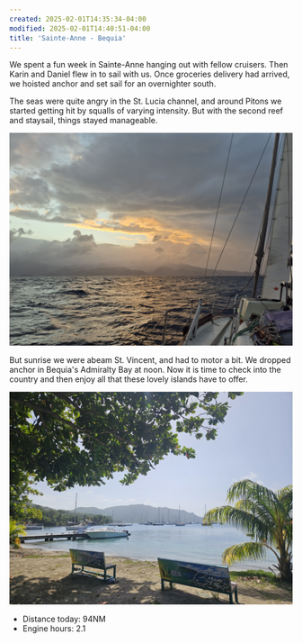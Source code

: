 ```yaml
---
created: 2025-02-01T14:35:34-04:00
modified: 2025-02-01T14:40:51-04:00
title: 'Sainte-Anne - Bequia'
---
```


We spent a fun week in Sainte-Anne hanging out with fellow cruisers. Then Karin and Daniel flew in to sail with us. Once groceries delivery had arrived, we hoisted anchor and set sail for an overnighter south.

The seas were quite angry in the St. Lucia channel, and around Pitons we started getting hit by squalls of varying intensity. But with the second reef and staysail, things stayed manageable.

![Image](../2025/f6cdd6e092c01d207328ce77e625370b.jpg) 

But sunrise we were abeam St. Vincent, and had to motor a bit. We dropped anchor in Bequia's Admiralty Bay at noon. Now it is time to check into the country and then enjoy all that these lovely islands have to offer.

![Image](../2025/ef94ae9e31d723d158ae6599be70ef97.jpg) 

* Distance today: 94NM
* Engine hours: 2.1
